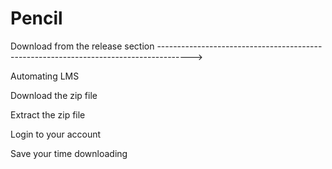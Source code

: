 # Pencil
Download from the release section --------------------------------------------------------------------------------------> 

Automating LMS

Download the zip file

Extract the zip file

Login to your account

Save your time downloading
